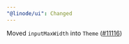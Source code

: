 ```yaml
---
"@linode/ui": Changed
---
```


Moved `inputMaxWidth` into `Theme` ([#11116](https://github.com/linode/manager/pull/11116))
